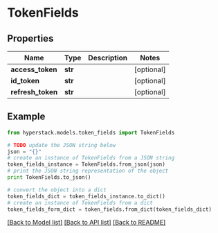 # TokenFields


## Properties

Name | Type | Description | Notes
------------ | ------------- | ------------- | -------------
**access_token** | **str** |  | [optional] 
**id_token** | **str** |  | [optional] 
**refresh_token** | **str** |  | [optional] 

## Example

```python
from hyperstack.models.token_fields import TokenFields

# TODO update the JSON string below
json = "{}"
# create an instance of TokenFields from a JSON string
token_fields_instance = TokenFields.from_json(json)
# print the JSON string representation of the object
print TokenFields.to_json()

# convert the object into a dict
token_fields_dict = token_fields_instance.to_dict()
# create an instance of TokenFields from a dict
token_fields_form_dict = token_fields.from_dict(token_fields_dict)
```
[[Back to Model list]](../README.md#documentation-for-models) [[Back to API list]](../README.md#documentation-for-api-endpoints) [[Back to README]](../README.md)


